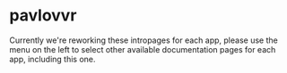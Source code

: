 # pavlovvr

Currently we're reworking these intropages for each app, please use the menu on the left to select other available documentation pages for each app, including this one.
